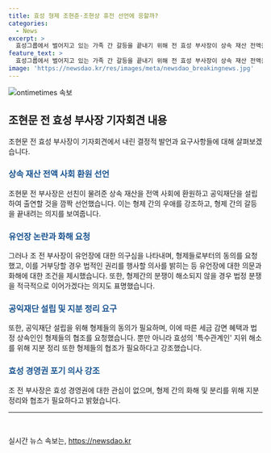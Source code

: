 ```yaml
---
title: 효성 형제 조현준·조현상 휴전 선언에 응할까?
categories:
  - News
excerpt: >
  효성그룹에서 벌어지고 있는 가족 간 갈등을 끝내기 위해 전 효성 부사장이 상속 재산 전액을 사회에 환원하겠다는 깜짝 선언을 했습니다. 그러나 형제들의 동의가 없으면 불가능한 일이라는 점, 그리고 형제 간의 갈등이 여전히 남아있는 점을 감안해야 합니다. 또한, 유언장에 대한 의구심을 털어놓은 전 효성 부사장은 형제들의 동의와 협조를 강조하며 법적 대응 의지도 보였습니다. 이에 효성 측은 가족 간 조율은 필요하나 외부로 이슈화시키는 것은 원하지 않는다고 밝혔습니다. 요구사항에 대한 구체적인 답변은 아직 없는 상황입니다. (요약문 종료)
feature_text: >
  효성그룹에서 벌어지고 있는 가족 간 갈등을 끝내기 위해 전 효성 부사장이 상속 재산 전액을 사회에 환원하겠다는 깜짝 선언을 했습니다. 그러나 형제들의 동의가 없으면 불가능한 일이라는 점, 그리고 형제 간의 갈등이 여전히 남아있는 점을 감안해야 합니다. 또한, 유언장에 대한 의구심을 털어놓은 전 효성 부사장은 형제들의 동의와 협조를 강조하며 법적 대응 의지도 보였습니다. 이에 효성 측은 가족 간 조율은 필요하나 외부로 이슈화시키는 것은 원하지 않는다고 밝혔습니다. 요구사항에 대한 구체적인 답변은 아직 없는 상황입니다. (요약문 종료)
image: 'https://newsdao.kr/res/images/meta/newsdao_breakingnews.jpg'
---
```


<p><img src="https://newsdao.kr/res/images/meta/newsdao_breakingnews.jpg" alt="ontimetimes 속보" /></p>

<h2 data-ke-size="size26">조현문 전 효성 부사장 기자회견 내용</h2>

<p data-ke-size="size16">조현문 전 효성 부사장이 기자회견에서 내린 결정적 발언과 요구사항들에 대해 살펴보겠습니다.</p>

<h3 data-ke-size="size24"><b><span style="color: #1a5490;">상속 재산 전액 사회 환원 선언</span></b></h3>

<p data-ke-size="size16">조현문 전 부사장은 선친이 물려준 상속 재산을 전액 사회에 환원하고 공익재단을 설립하여 출연할 것을 깜짝 선언했습니다. 이는 형제 간의 우애를 강조하고, 형제 간의 갈등을 끝내려는 의지를 보여줍니다.</p>

<h3 data-ke-size="size24"><b><span style="color: #1a5490;">유언장 논란과 화해 요청</span></b></h3>

<p data-ke-size="size16">그러나 조 전 부사장이 유언장에 대한 의구심을 나타내며, 형제들로부터의 동의를 요청했고, 이를 거부당할 경우 법적인 권리를 행사할 의사를 밝히는 등 유언장에 대한 의문과 화해에 대한 조건을 제시했습니다. 또한, 형제간의 분쟁이 해소되지 않을 경우 법정 분쟁을 적극적으로 이어가겠다는 의지도 표명했습니다.</p>

<h3 data-ke-size="size24"><b><span style="color: #1a5490;">공익재단 설립 및 지분 정리 요구</span></b></h3>

<p data-ke-size="size16">또한, 공익재단 설립을 위해 형제들의 동의가 필요하며, 이에 따른 세금 감면 혜택과 법정 상속인인 형제들의 협조를 요청했습니다. 뿐만 아니라 효성의 '특수관계인' 지위 해소를 위해 지분 정리 또한 형제들의 협조가 필요하다고 강조했습니다.</p>

<h3 data-ke-size="size24"><b><span style="color: #1a5490;">효성 경영권 포기 의사 강조</span></b></h3>

<p data-ke-size="size16">조 전 부사장은 효성 경영권에 대한 관심이 없으며, 형제 간의 화해 및 분리를 위해 지분 정리와 협조가 필요하다고 밝혔습니다.</p>

<hr>

<p data-ke-size="size16">&nbsp;</p>
실시간 뉴스 속보는, <a href="https://newsdao.kr" rel="dofollow">https://newsdao.kr</a>


